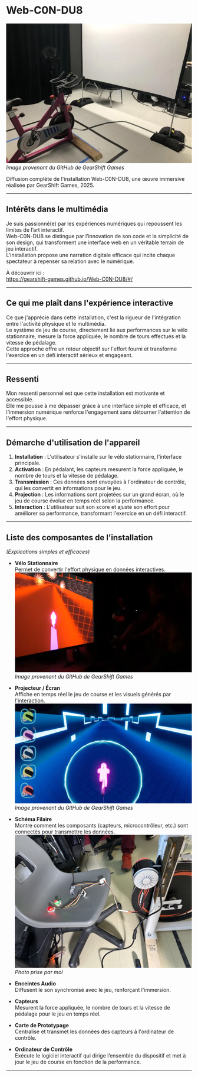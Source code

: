# Web-C0N-DU8

![Diffusion complète](photos_expo_finissants/diffusion_complet.webp)
*Image provenant du GitHub de GearShift Games*

Diffusion complète de l'installation Web-C0N-DU8, une œuvre immersive réalisée par GearShift Games, 2025.

---

## Intérêts dans le multimédia
Je suis passionné(e) par les expériences numériques qui repoussent les limites de l’art interactif.  
Web-C0N-DU8 se distingue par l’innovation de son code et la simplicité de son design, qui transforment une interface web en un véritable terrain de jeu interactif.  
L'installation propose une narration digitale efficace qui incite chaque spectateur à repenser sa relation avec le numérique.

À découvrir ici :  
<https://gearshift-games.github.io/Web-C0N-DU8/#/>

---

## Ce qui me plaît dans l'expérience interactive
Ce que j'apprécie dans cette installation, c'est la rigueur de l'intégration entre l'activité physique et le multimédia.  
Le système de jeu de course, directement lié aux performances sur le vélo stationnaire, mesure la force appliquée, le nombre de tours effectués et la vitesse de pédalage.  
Cette approche offre un retour objectif sur l'effort fourni et transforme l'exercice en un défi interactif sérieux et engageant.

---

## Ressenti
Mon ressenti personnel est que cette installation est motivante et accessible.  
Elle me pousse à me dépasser grâce à une interface simple et efficace, et l'immersion numérique renforce l'engagement sans détourner l'attention de l'effort physique.

---

## Démarche d'utilisation de l'appareil
1. **Installation** : L'utilisateur s'installe sur le vélo stationnaire, l'interface principale.
2. **Activation** : En pédalant, les capteurs mesurent la force appliquée, le nombre de tours et la vitesse de pédalage.
3. **Transmission** : Ces données sont envoyées à l'ordinateur de contrôle, qui les convertit en informations pour le jeu.
4. **Projection** : Les informations sont projetées sur un grand écran, où le jeu de course évolue en temps réel selon la performance.
5. **Interaction** : L'utilisateur suit son score et ajuste son effort pour améliorer sa performance, transformant l'exercice en un défi interactif.

---

## Liste des composantes de l'installation
*(Explications simples et efficaces)*

- **Vélo Stationnaire**  
  Permet de convertir l'effort physique en données interactives.  
  ![Plan du jeu et du vélo](photos_expo_finissants/plan_jeu_velo.webp)  
  *Image provenant du GitHub de GearShift Games*

- **Projecteur / Écran**  
  Affiche en temps réel le jeu de course et les visuels générés par l'interaction.  
  ![Plan de l’écran](photos_expo_finissants/plan_ecran.webp)  
  *Image provenant du GitHub de GearShift Games*

- **Schéma Filaire**  
  Montre comment les composants (capteurs, microcontrôleur, etc.) sont connectés pour transmettre les données.  
  ![Schéma filaire](photos_expo_finissants/lien_filaire.jpeg)  
  *Photo prise par moi*

- **Enceintes Audio**  
  Diffusent le son synchronisé avec le jeu, renforçant l'immersion.

- **Capteurs**  
  Mesurent la force appliquée, le nombre de tours et la vitesse de pédalage pour le jeu en temps réel.

- **Carte de Prototypage**  
  Centralise et transmet les données des capteurs à l'ordinateur de contrôle.

- **Ordinateur de Contrôle**  
  Exécute le logiciel interactif qui dirige l’ensemble du dispositif et met à jour le jeu de course en fonction de la performance.

---





